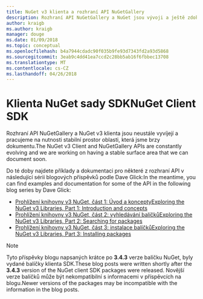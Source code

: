 ```yaml
---
title: NuGet v3 klienta a rozhraní API NuGetGallery
description: Rozhraní API NuGetGallery a NuGet jsou vývoji a ještě zdokumentovaných, ale příklady jsou k dispozici na blogu Dave Glick.
author: kraigb
ms.author: kraigb
manager: douge
ms.date: 01/09/2018
ms.topic: conceptual
ms.openlocfilehash: b4a7944cdadc90f035b9fe93d7343fd2a93d5868
ms.sourcegitcommit: 3eab9c4dd41ea7ccd2c28bb5ab16f6fbbec13708
ms.translationtype: MT
ms.contentlocale: cs-CZ
ms.lasthandoff: 04/26/2018
---
```

# <a name="nuget-client-sdk"></a><span data-ttu-id="41af2-103">Klienta NuGet sady SDK</span><span class="sxs-lookup"><span data-stu-id="41af2-103">NuGet Client SDK</span></span>

<span data-ttu-id="41af2-104">Rozhraní API NuGetGallery a NuGet v3 klienta jsou neustále vyvíjejí a pracujeme na nutnosti stabilní prostor oblasti, která jsme brzy dokumentu.</span><span class="sxs-lookup"><span data-stu-id="41af2-104">The NuGet v3 Client and NuGetGallery APIs are constantly evolving and we are working on having a stable surface area that we can document soon.</span></span>

<span data-ttu-id="41af2-105">Do té doby najdete příklady a dokumentaci pro některé z rozhraní API v následující sérii blogových příspěvků podle Dave Glick:</span><span class="sxs-lookup"><span data-stu-id="41af2-105">In the meantime, you can find examples and documentation for some of the API in the following blog series by Dave Glick:</span></span>

- [<span data-ttu-id="41af2-106">Prohlížení knihovny v3 NuGet, část 1: Úvod a koncepty</span><span class="sxs-lookup"><span data-stu-id="41af2-106">Exploring the NuGet v3 Libraries, Part 1: Introduction and concepts</span></span>](http://daveaglick.com/posts/exploring-the-nuget-v3-libraries-part-1)
- [<span data-ttu-id="41af2-107">Prohlížení knihovny v3 NuGet, část 2: vyhledávání balíčků</span><span class="sxs-lookup"><span data-stu-id="41af2-107">Exploring the NuGet v3 Libraries, Part 2: Searching for packages</span></span>](http://daveaglick.com/posts/exploring-the-nuget-v3-libraries-part-2)
- [<span data-ttu-id="41af2-108">Prohlížení knihovny v3 NuGet, část 3: instalace balíčků</span><span class="sxs-lookup"><span data-stu-id="41af2-108">Exploring the NuGet v3 Libraries, Part 3: Installing packages</span></span>](http://daveaglick.com/posts/exploring-the-nuget-v3-libraries-part-3)

> [!Note]
> <span data-ttu-id="41af2-109">Tyto příspěvky blogu napsaných krátce po **3.4.3** verze balíčku NuGet, byly vydané balíčky klienta SDK.</span><span class="sxs-lookup"><span data-stu-id="41af2-109">These blog posts were written shortly after the **3.4.3** version of the NuGet client SDK packages were released.</span></span>
> <span data-ttu-id="41af2-110">Novější verze balíčků může být nekompatibilní s informacemi v příspěvcích na blogu.</span><span class="sxs-lookup"><span data-stu-id="41af2-110">Newer versions of the packages may be incompatible with the information in the blog posts.</span></span>
